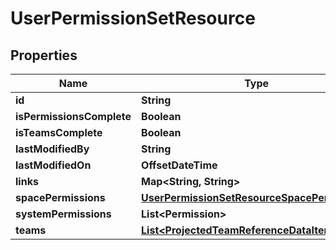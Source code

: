 

# UserPermissionSetResource


## Properties

Name | Type | Description | Notes
------------ | ------------- | ------------- | -------------
**id** | **String** |  |  [optional]
**isPermissionsComplete** | **Boolean** |  |  [optional]
**isTeamsComplete** | **Boolean** |  |  [optional]
**lastModifiedBy** | **String** |  |  [optional]
**lastModifiedOn** | **OffsetDateTime** |  |  [optional]
**links** | **Map&lt;String, String&gt;** |  |  [optional]
**spacePermissions** | [**UserPermissionSetResourceSpacePermissions**](UserPermissionSetResourceSpacePermissions.md) |  |  [optional]
**systemPermissions** | **List&lt;Permission&gt;** |  |  [optional]
**teams** | [**List&lt;ProjectedTeamReferenceDataItem&gt;**](ProjectedTeamReferenceDataItem.md) |  |  [optional]



